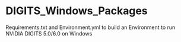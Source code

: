 # DIGITS_Windows_Packages
Requirements.txt and Environment.yml to build an Environment to run NVIDIA DIGITS 5.0/6.0 on Windows
